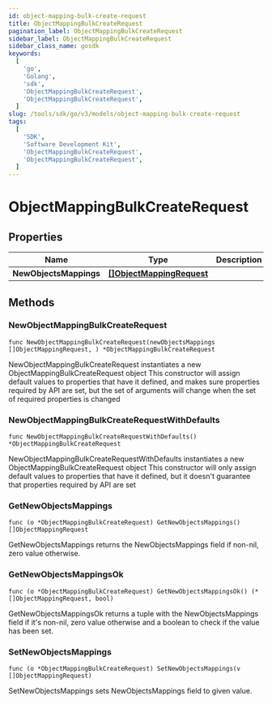 ```yaml
---
id: object-mapping-bulk-create-request
title: ObjectMappingBulkCreateRequest
pagination_label: ObjectMappingBulkCreateRequest
sidebar_label: ObjectMappingBulkCreateRequest
sidebar_class_name: gosdk
keywords:
  [
    'go',
    'Golang',
    'sdk',
    'ObjectMappingBulkCreateRequest',
    'ObjectMappingBulkCreateRequest',
  ]
slug: /tools/sdk/go/v3/models/object-mapping-bulk-create-request
tags:
  [
    'SDK',
    'Software Development Kit',
    'ObjectMappingBulkCreateRequest',
    'ObjectMappingBulkCreateRequest',
  ]
---
```


# ObjectMappingBulkCreateRequest

## Properties

| Name | Type | Description | Notes |
| --- | --- | --- | --- |
| **NewObjectsMappings** | [**[]ObjectMappingRequest**](object-mapping-request) |  |

## Methods

### NewObjectMappingBulkCreateRequest

`func NewObjectMappingBulkCreateRequest(newObjectsMappings []ObjectMappingRequest, ) *ObjectMappingBulkCreateRequest`

NewObjectMappingBulkCreateRequest instantiates a new ObjectMappingBulkCreateRequest object This constructor will assign default values to properties that have it defined, and makes sure properties required by API are set, but the set of arguments will change when the set of required properties is changed

### NewObjectMappingBulkCreateRequestWithDefaults

`func NewObjectMappingBulkCreateRequestWithDefaults() *ObjectMappingBulkCreateRequest`

NewObjectMappingBulkCreateRequestWithDefaults instantiates a new ObjectMappingBulkCreateRequest object This constructor will only assign default values to properties that have it defined, but it doesn't guarantee that properties required by API are set

### GetNewObjectsMappings

`func (o *ObjectMappingBulkCreateRequest) GetNewObjectsMappings() []ObjectMappingRequest`

GetNewObjectsMappings returns the NewObjectsMappings field if non-nil, zero value otherwise.

### GetNewObjectsMappingsOk

`func (o *ObjectMappingBulkCreateRequest) GetNewObjectsMappingsOk() (*[]ObjectMappingRequest, bool)`

GetNewObjectsMappingsOk returns a tuple with the NewObjectsMappings field if it's non-nil, zero value otherwise and a boolean to check if the value has been set.

### SetNewObjectsMappings

`func (o *ObjectMappingBulkCreateRequest) SetNewObjectsMappings(v []ObjectMappingRequest)`

SetNewObjectsMappings sets NewObjectsMappings field to given value.
